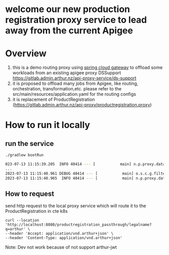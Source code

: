 # welcome our new production registration proxy service to lead away from the current Apigee

# Overview
1. this is a demo routing proxy using [spring cloud gateway](https://spring.io/projects/spring-cloud-gateway/) to offload some workloads from 
an existing apigee proxy DSSupport https://gitlab.admin.arthur.nz/api-proxy-service/ds-support
2. it is proposed to offload many jobs from Apigee, like routing, orchestration, transformation,etc. please refer to the src/main/resources/application.yaml for the routing configs
3. it is replacement of ProductRegistration (https://gitlab.admin.arthur.nz/api-proxy/productregistration.proxy)

# How to run it locally

## run the service
```sh
./gradlew bootRun

023-07-13 11:15:39.205  INFO 40414 --- [           main] n.p.proxy.datastudio.ProxyApplication    : Starting ProxyApplication using Java 11.0.12 on Sigs-MacBook-Pro.local with PID 40414 (/Users/sig/Workspace/arthur/api-proxy-service/ds-support/service/build/classes/java/main started by sig in /Users/sig/Workspace/arthur/api-proxy-service/ds-support/service)
...
2023-07-13 11:15:40.961 DEBUG 40414 --- [           main] o.s.c.g.filter.GatewayMetricsFilter      : New routes count: 7
2023-07-13 11:15:40.965  INFO 40414 --- [           main] n.p.proxy.datastudio.ProxyApplication    : Started ProxyApplication in 2.14 seconds (JVM running for 2.404)

```

## How to request 
send http request to the local proxy service which will route it to the ProductRegistration in cte k8s
```http
curl --location 'http://localhost:8080/productregistration_passthrough/legalname?q=arthur' \
--header 'Accept: application/vnd.arthur+json' \
--header 'Content-Type: application/vnd.arthur+json'
```

Note: Dev not work because of not support arthur-jwt